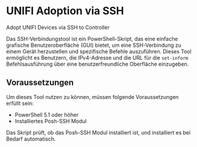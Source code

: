 # UNIFI Adoption via SSH
Adopt UNIFI Devices via SSH to Controller

Das SSH-Verbindungstool ist ein PowerShell-Skript, das eine einfache grafische Benutzeroberfläche (GUI) bietet, um eine SSH-Verbindung zu einem Gerät herzustellen und spezifische Befehle auszuführen. Dieses Tool ermöglicht es Benutzern, die IPv4-Adresse und die URL für die `set-inform` Befehlsausführung über eine benutzerfreundliche Oberfläche einzugeben.

## Voraussetzungen

Um dieses Tool nutzen zu können, müssen folgende Voraussetzungen erfüllt sein:

- PowerShell 5.1 oder höher
- Installiertes Posh-SSH Modul

Das Skript prüft, ob das Posh-SSH Modul installiert ist, und installiert es bei Bedarf automatisch.
